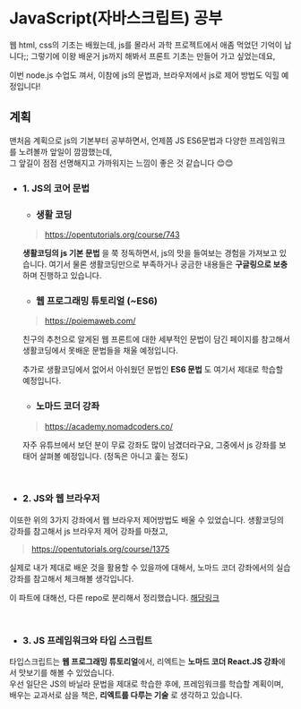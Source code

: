 # JavaScript(자바스크립트) 공부

웹 html, css의 기초는 배웠는데, js를 몰라서 과학 프로젝트에서 애좀 먹었던 기억이 납니다;; 그렇기에 이왕 배운거 js까지 해봐서 프론트 기초는 만들어 가고 싶었는데요,

이번 node.js 수업도 껴서, 이참에 js의 문법과, 브라우저에서 js로 제어 방법도 익힐 예정입니다! 

## 계획

맨처음 계획으로 js의 기본부터 공부하면서, 언제쯤 JS ES6문법과 다양한 프레임워크를 노려볼까 앞일이 깜깜했는데,  
그 앞길이 점점 선명해지고 가까워지는 느낌이 좋은 것 같습니다 😊😊

- ### 1. JS의 코어 문법
    - ### 생활 코딩
    > https://opentutorials.org/course/743

    **생활코딩의 js 기본 문법** 을 쭉 정독하면서, js의 맛을 들여보는 경험을 가져보고 있습니다.
    여기서 물론 생활코딩만으로 부족하거나 궁금한 내용들은 **구글링으로 보충** 하며 진행하고 있습니다.

    - ### 웹 프로그래밍 튜토리얼 (~ES6)
    > https://poiemaweb.com/

    친구의 추천으로 알게된 웹 프론트에 대한 세부적인 문법이 담긴 페이지를 참고해서 생활코딩에서 못배운 문법들을 채울 예정입니다.

    추가로 생활코딩에서 없어서 아쉬웠던 문법인 **ES6 문법** 도 여기서 제대로 학습할 예정입니다.

    - ### 노마드 코더 강좌
    > https://academy.nomadcoders.co/

    자주 유튜브에서 보던 분이 무료 강좌도 많이 남겼더라구요, 그중에서 js 강좌를 보태어 살펴볼 예정입니다. (정독은 아니고 훑는 정도)

<br />


- ### 2. JS와 웹 브라우저

이또한 위의 3가지 강좌에서 웹 브라우저 제어방법도 배울 수 있었습니다.
생활코딩의 강좌를 참고해서 js 브라우저 제어 강좌를 마쳤고,
> https://opentutorials.org/course/1375

실제로 내가 제대로 배운 것을 활용할 수 있을까에 대해서, 노마드 코더 강좌에서의 실습강좌를 참고해서 체크해볼 생각입니다.

이 파트에 대해선, 다른 repo로 분리해서 정리했습니다.
[해당링크](https://github.com/Kimdonghyeon7645/JS_for_WebBrowser)

<br />


- ### 3. JS 프레임워크와 타입 스크립트

타입스크립트는 **웹 프로그래밍 튜토리얼**에서, 리엑트는 **노마드 코더 React.JS 강좌**에서 맛보기를 해볼 수 있었습니다.  
우선 일단은 JS의 바닐라 문법을 제대로 학습한 후에, 프레임워크를 학습할 계획이며, 배우는 교과서로 삼을 책은, **리엑트를 다루는 기술** 로 생각하고 있습니다.